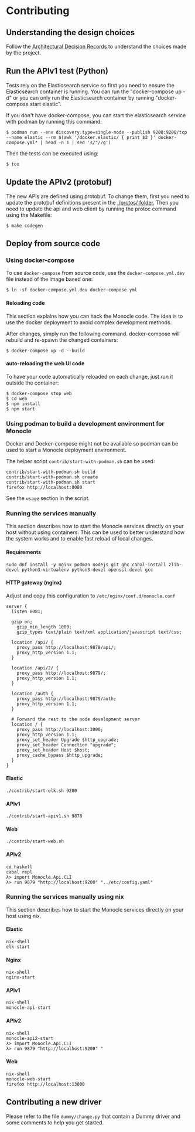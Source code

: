 # Contributing

## Understanding the design choices

Follow the [Architectural Decision Records](doc/adr/index.md) to
understand the choices made by the project.

## Run the APIv1 test (Python)

Tests rely on the Elasticsearch service so first you need to ensure the Elasticsearch container is running.
You can run the "docker-compose up -d" or you can only run the Elasticsearch container by running "docker-compose start elastic".

If you don't have docker-compose, you can start the elasticsearch service with podman by running this command:

```ShellSession
$ podman run --env discovery.type=single-node --publish 9200:9200/tcp --name elastic --rm $(awk '/docker.elastic/ { print $2 }' docker-compose.yml* | head -n 1 | sed 's/"//g')
```

Then the tests can be executed using:

```ShellSession
$ tox
```

## Update the APIv2 (protobuf)

The new APIs are defined using protobuf. To change them, first you need to update the
protobuf definitions present in the [./protos/ folder](./protos). Then you need to update
the api and web client by running the protoc command using the Makefile:

```ShellSession
$ make codegen
```

## Deploy from source code

### Using docker-compose

To use `docker-compose` from source code, use the
`docker-compose.yml.dev` file instead of the image based one:

```ShellSession
$ ln -sf docker-compose.yml.dev docker-compose.yml
```

#### Reloading code

This section explains how you can hack the Monocle code. The idea is to use
the docker deployment to avoid complex development methods.

After changes, simply run the following command. docker-compose will
rebuild and re-spawn the changed containers:

```ShellSession
$ docker-compose up -d --build
```

#### auto-reloading the web UI code

To have your code automatically reloaded on each change, just run it
outside the container:

```ShellSession
$ docker-compose stop web
$ cd web
$ npm install
$ npm start
```

### Using podman to build a development environment for Monocle

Docker and Docker-compose might not be available so podman can
be used to start a Monocle deployment environment.

The helper script `contrib/start-with-podman.sh` can be used:

```Shell
contrib/start-with-podman.sh build
contrib/start-with-podman.sh create
contrib/start-with-podman.sh start
firefox http://localhost:8080
```

See the `usage` section in the script.

### Running the services manually

This section describes how to start the Monocle services directly on your host without using containers.
This can be used to better understand how the system works and to enable fast reload of local changes.

#### Requirements

```ShellSession
sudo dnf install -y nginx podman nodejs git ghc cabal-install zlib-devel python3-virtualenv python3-devel openssl-devel gcc
```

#### HTTP gateway (nginx)

Adjust and copy this configuration to `/etc/nginx/conf.d/monocle.conf`

```
server {
  listen 8081;

  gzip on;
    gzip_min_length 1000;
    gzip_types text/plain text/xml application/javascript text/css;

  location /api/ {
    proxy_pass http://localhost:9878/api/;
    proxy_http_version 1.1;
  }

  location /api/2/ {
    proxy_pass http://localhost:9879/;
    proxy_http_version 1.1;
  }

  location /auth {
    proxy_pass http://localhost:9879/auth;
    proxy_http_version 1.1;
  }

  # Forward the rest to the node development server
  location / {
    proxy_pass http://localhost:3000;
    proxy_http_version 1.1;
    proxy_set_header Upgrade $http_upgrade;
    proxy_set_header Connection "upgrade";
    proxy_set_header Host $host;
    proxy_cache_bypass $http_upgrade;
  }
}
```

#### Elastic

```ShellSession
./contrib/start-elk.sh 9200
```

#### APIv1

```ShellSession
./contrib/start-apiv1.sh 9878
```

#### Web

```ShellSession
./contrib/start-web.sh
```

#### APIv2

```ShellSession
cd haskell
cabal repl
λ> import Monocle.Api.CLI
λ> run 9879 "http://localhost:9200" "../etc/config.yaml"
```

### Running the services manually using nix

This section describes how to start the Monocle services directly on your host using nix.

#### Elastic

```ShellSession
nix-shell
elk-start
```

#### Nginx

```ShellSession
nix-shell
nginx-start
```

#### APIv1

```ShellSession
nix-shell
monocle-api-start
```

#### APIv2

```ShellSession
nix-shell
monocle-api2-start
λ> import Monocle.Api.CLI
λ> run 9879 "http://localhost:9200" "
```

#### Web

```ShellSession
nix-shell
monocle-web-start
firefox http://localhost:13000
```

## Contributing a new driver

Please refer to the file `dummy/change.py` that contain a Dummy driver and
some comments to help you get started.
